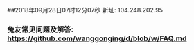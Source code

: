 ##2018年09月28日07时12分07秒 新址: 104.248.202.95
### 兔友常见问题及解答: https://github.com/wanggonging/d/blob/w/FAQ.md
